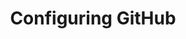 ---
title: Configuring GitHub
weight: 100
aliases:
    -/rancher/v2.x/en/tasks/global-configuration/authentication/github/
---